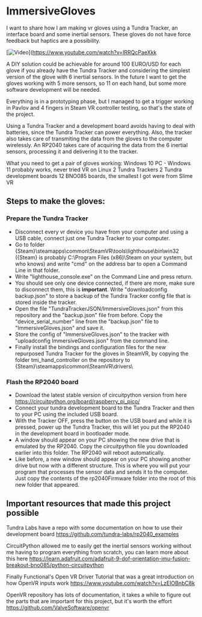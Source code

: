 # ImmersiveGloves

I want to share how I am making vr gloves using a Tundra Tracker, an interface board and some inertial sensors. These gloves do not have force feedback but haptics are a possibility.

[![Video](https://img.youtube.com/vi/IRRQcPaeXkk/maxresdefault.jpg)](https://www.youtube.com/watch?v=IRRQcPaeXkk

A DIY solution could be achievable for around 100 EURO/USD for each glove if you already have the Tundra Tracker and considering the simplest version of the glove with 6 inertial sensors.
In the future I want to get the gloves working with 5 more sensors, so 11 on each hand, but some more software development will be needed.

Everything is in a prototyping phase, but I managed to get a trigger working in Pavlov and 4 fingers in Steam VR controller testing, so that's the state of the project.

Using a Tundra Tracker and a development board avoids having to deal with batteries, since the Tundra Tracker can power everything. Also, the tracker also takes care of transmiting the data from the gloves to the computer wirelessly. An RP2040 takes care of acquiring the data from the 6 inertial sensors, processing it and delivering it to the tracker.

What you need to get a pair of gloves working:
Windows 10 PC - Windows 11 probably works, never tried VR on Linux
2 Tundra Trackers
2 Tundra development boards
12 BNO085 boards, the smallest I got were from Slime VR

## Steps to make the gloves:

### Prepare the Tundra Tracker
- Disconnect every vr device you have from your computer and using a USB cable, connect just one Tundra Tracker to your computer.
- Go to folder {Steam}\steamapps\common\SteamVR\tools\lighthouse\bin\win32 ({Steam} is probably C:\Program Files (x86)\Steam on your system, but who knows) and write "cmd" on the address bar to open a Command Line in that folder.
- Write "lighthouse_console.exe" on the Command Line and press return.
- You should see only one device connected, if there are more, make sure to disconnect them, this is **important**. Write "downloadconfig backup.json" to store a backup of the Tundra Tracker config file that is stored inside the tracker.
- Open the file "TundraTrackerJSON/ImmersiveGloves.json" from this repository and the "backup.json" file from before. Copy the "device_serial_number" line from the "backup.json" file to "ImmersiveGloves.json" and save it.
- Store the config of "ImmersiveGloves.json" to the tracker with "uploadconfig ImmersiveGloves.json" from the command line.
- Finally install the bindings and configuration files for the new repurposed Tundra Tracker for the gloves in SteamVR, by copying the folder tmi_hand_controller on the repository to {Steam}\steamapps\common\SteamVR\drivers\

### Flash the RP2040 board
- Download the latest stable version of circuitpython version from here https://circuitpython.org/board/raspberry_pi_pico/
- Connect your tundra development board to the Tundra Tracker and then to your PC using the included USB board.
- With the Tracker OFF, press the button on the USB board and while it is pressed, power up the Tundra Tracker, this will let you put the RP2040 in the development board in bootloader mode.
- A window should appear on your PC showing the new drive that is emulated by the RP2040. Copy the circuitpython file you downloaded earlier into this folder. The RP2040 will reboot automatically.
- Like before, a new window should appear on your PC showing another drive but now with a different structure. This is where you will put your program that processes the sensor data and sends it to the computer. Just copy the contents of the rp2040Firmware folder into the root of this new folder that appeared.

## Important resources that made this project possible
 
Tundra Labs have a repo with some documentation on how to use their development board https://github.com/tundra-labs/rp2040_examples

CircuitPython allowed me to easily get the inertial sensors working without me having to program everything from scratch, you can learn more about this here https://learn.adafruit.com/adafruit-9-dof-orientation-imu-fusion-breakout-bno085/python-circuitpython

Finally Functional's Open VR Driver Tutorial that was a great introduction on how OpenVR inputs work https://www.youtube.com/watch?v=LzEIOBnbC8k

OpenVR repository has lots of documentation, it takes a while to figure out the parts that are important for this project, but it's worth the effort https://github.com/ValveSoftware/openvr